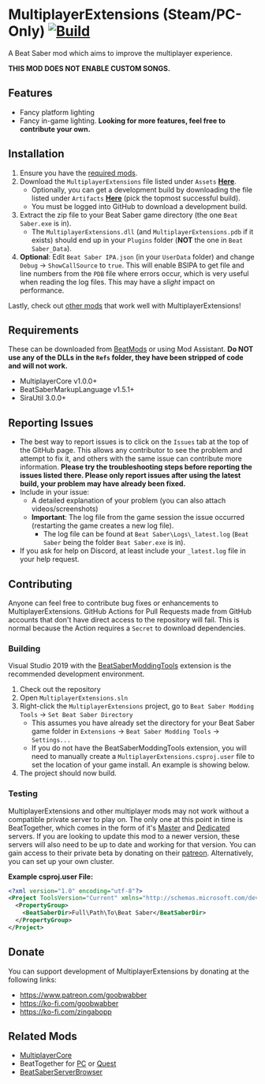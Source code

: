 # MultiplayerExtensions (Steam/PC-Only) [![Build](https://github.com/Goobwabber/MultiplayerExtensions/workflows/Build/badge.svg?event=push)](https://github.com/Goobwabber/MultiplayerExtensions/actions?query=workflow%3ABuild+branch%3Amaster)
A Beat Saber mod which aims to improve the multiplayer experience.

**THIS MOD DOES NOT ENABLE CUSTOM SONGS.** 

## Features
* Fancy platform lighting
* Fancy in-game lighting.
**Looking for more features, feel free to contribute your own.**

## Installation
1. Ensure you have the [required mods](https://github.com/Goobwabber/MultiplayerExtensions#requirements).
2. Download the `MultiplayerExtensions` file listed under `Assets` **[Here](https://github.com/Goobwabber/MultiplayerExtensions/releases)**.
   * Optionally, you can get a development build by downloading the file listed under `Artifacts`  **[Here](https://github.com/Goobwabber/MultiplayerExtensions/actions?query=workflow%3ABuild+branch%3Amaster)** (pick the topmost successful build).
   * You must be logged into GitHub to download a development build.
3. Extract the zip file to your Beat Saber game directory (the one `Beat Saber.exe` is in).
   * The `MultiplayerExtensions.dll` (and `MultiplayerExtensions.pdb` if it exists) should end up in your `Plugins` folder (**NOT** the one in `Beat Saber_Data`).
4. **Optional**: Edit `Beat Saber IPA.json` (in your `UserData` folder) and change `Debug` -> `ShowCallSource` to `true`. This will enable BSIPA to get file and line numbers from the `PDB` file where errors occur, which is very useful when reading the log files. This may have a *slight* impact on performance.

Lastly, check out [other mods](https://github.com/Goobwabber/MultiplayerExtensions#related-mods) that work well with MultiplayerExtensions!

## Requirements
These can be downloaded from [BeatMods](https://beatmods.com/#/mods) or using Mod Assistant. **Do NOT use any of the DLLs in the `Refs` folder, they have been stripped of code and will not work.**
* MultiplayerCore v1.0.0+
* BeatSaberMarkupLanguage v1.5.1+
* SiraUtil 3.0.0+

## Reporting Issues
* The best way to report issues is to click on the `Issues` tab at the top of the GitHub page. This allows any contributor to see the problem and attempt to fix it, and others with the same issue can contribute more information. **Please try the troubleshooting steps before reporting the issues listed there. Please only report issues after using the latest build, your problem may have already been fixed.**
* Include in your issue:
  * A detailed explanation of your problem (you can also attach videos/screenshots)
  * **Important**: The log file from the game session the issue occurred (restarting the game creates a new log file).
    * The log file can be found at `Beat Saber\Logs\_latest.log` (`Beat Saber` being the folder `Beat Saber.exe` is in).
* If you ask for help on Discord, at least include your `_latest.log` file in your help request.

## Contributing
Anyone can feel free to contribute bug fixes or enhancements to MultiplayerExtensions. GitHub Actions for Pull Requests made from GitHub accounts that don't have direct access to the repository will fail. This is normal because the Action requires a `Secret` to download dependencies.
### Building
Visual Studio 2019 with the [BeatSaberModdingTools](https://github.com/Zingabopp/BeatSaberModdingTools) extension is the recommended development environment.
1. Check out the repository
2. Open `MultiplayerExtensions.sln`
3. Right-click the `MultiplayerExtensions` project, go to `Beat Saber Modding Tools` -> `Set Beat Saber Directory`
   * This assumes you have already set the directory for your Beat Saber game folder in `Extensions` -> `Beat Saber Modding Tools` -> `Settings...`
   * If you do not have the BeatSaberModdingTools extension, you will need to manually create a `MultiplayerExtensions.csproj.user` file to set the location of your game install. An example is showing below.
4. The project should now build.
### Testing
MultiplayerExtensions and other multiplayer mods may not work without a compatible private server to play on. The only one at this point in time is BeatTogether, which comes in the form of it's [Master](https://github.com/pythonology/BeatTogether.MasterServer) and [Dedicated](https://github.com/pythonology/BeatTogether.DedicatedServer) servers. If you are looking to update this mod to a newer version, these servers will also need to be up to date and working for that version. You can gain access to their private beta by donating on their [patreon](https://www.patreon.com/BeatTogether). Alternatively, you can set up your own cluster.

**Example csproj.user File:**
```xml
<?xml version="1.0" encoding="utf-8"?>
<Project ToolsVersion="Current" xmlns="http://schemas.microsoft.com/developer/msbuild/2003">
  <PropertyGroup>
    <BeatSaberDir>Full\Path\To\Beat Saber</BeatSaberDir>
  </PropertyGroup>
</Project>
```
## Donate
You can support development of MultiplayerExtensions by donating at the following links:
* https://www.patreon.com/goobwabber
* https://ko-fi.com/goobwabber
* https://ko-fi.com/zingabopp

## Related Mods
* [MultiplayerCore](https://github.com/Goobwabber/MultiplayerCore)
* BeatTogether for [PC](https://github.com/pythonology/BeatTogether) or [Quest](https://github.com/pythonology/BeatTogether.Quest)
* [BeatSaberServerBrowser](https://github.com/roydejong/BeatSaberServerBrowser)
